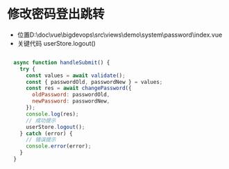 #  修改密码登出跳转
- 位置D:\doc\vue\bigdevops\src\views\demo\system\password\index.vue
- 关键代码 
userStore.logout()
``` js

  async function handleSubmit() {
    try {
      const values = await validate();
      const { passwordOld, passwordNew } = values;
      const res = await changePassword({
        oldPassword: passwordOld,
        newPassword: passwordNew,
      });
      console.log(res);
      // 成功提示
      userStore.logout();
    } catch (error) {
      // 错误提示
      console.error(error);
    }
  }
  ```